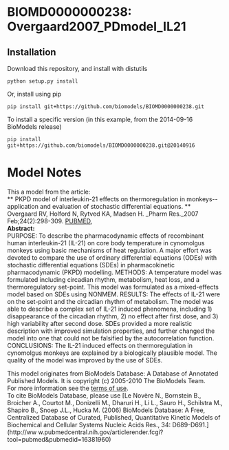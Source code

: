 # BIOMD0000000238: Overgaard2007_PDmodel_IL21

## Installation

Download this repository, and install with distutils

`python setup.py install`

Or, install using pip

`pip install git+https://github.com/biomodels/BIOMD0000000238.git`

To install a specific version (in this example, from the 2014-09-16 BioModels release)

`pip install git+https://github.com/biomodels/BIOMD0000000238.git@20140916`


# Model Notes


This a model from the article:  
** PKPD model of interleukin-21 effects on thermoregulation in monkeys--application and evaluation of stochastic differential equations. **   
Overgaard RV, Holford N, Rytved KA, Madsen H. _Pharm Res._2007
Feb;24(2):298-309. [PUBMED](http://www.ncbi.nlm.nih.gov/pubmed/PUBMED),  
**Abstract:**   
PURPOSE: To describe the pharmacodynamic effects of recombinant human
interleukin-21 (IL-21) on core body temperature in cynomolgus monkeys using
basic mechanisms of heat regulation. A major effort was devoted to compare the
use of ordinary differential equations (ODEs) with stochastic differential
equations (SDEs) in pharmacokinetic pharmacodynamic (PKPD) modelling. METHODS:
A temperature model was formulated including circadian rhythm, metabolism,
heat loss, and a thermoregulatory set-point. This model was formulated as a
mixed-effects model based on SDEs using NONMEM. RESULTS: The effects of IL-21
were on the set-point and the circadian rhythm of metabolism. The model was
able to describe a complex set of IL-21 induced phenomena, including 1)
disappearance of the circadian rhythm, 2) no effect after first dose, and 3)
high variability after second dose. SDEs provided a more realistic description
with improved simulation properties, and further changed the model into one
that could not be falsified by the autocorrelation function. CONCLUSIONS: The
IL-21 induced effects on thermoregulation in cynomolgus monkeys are explained
by a biologically plausible model. The quality of the model was improved by
the use of SDEs.

This model originates from BioModels Database: A Database of Annotated
Published Models. It is copyright (c) 2005-2010 The BioModels Team.  
For more information see the [terms of
use](http://www.ebi.ac.uk/biomodels/legal.html).  
To cite BioModels Database, please use [Le Novère N., Bornstein B., Broicher
A., Courtot M., Donizelli M., Dharuri H., Li L., Sauro H., Schilstra M.,
Shapiro B., Snoep J.L., Hucka M. (2006) BioModels Database: A Free,
Centralized Database of Curated, Published, Quantitative Kinetic Models of
Biochemical and Cellular Systems Nucleic Acids Res., 34: D689-D691.](http://ww
w.pubmedcentral.nih.gov/articlerender.fcgi?tool=pubmed&pubmedid=16381960)


